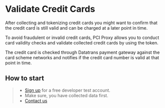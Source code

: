 # Validate Credit Cards

After collecting and tokenizing credit cards you might want to confirm that the credit card is still valid and can be charged at a later point in time. 

To avoid fraudulent or invalid credit cards, PCI Proxy allows you to conduct card validity checks and validate collected credit cards by using the token. 

The credit card is checked through Datatrans payment gateway against the card scheme networks and notifies if the credit card number is valid at that point in time. 

## How to start

> - [Sign up](https://www.datatrans.ch/en/technics/test-account) for a free developer test account.
> - Make sure, you have collected data first.
> - [Contact us](https://www.datatrans.ch/en/contact/contactform)
